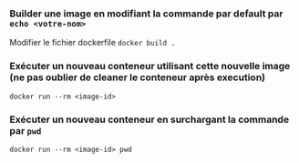 
### Builder une image en modifiant la commande par default par ```echo <votre-nom>```
Modifier le fichier dockerfile
```docker build .```

### Exécuter un nouveau conteneur utilisant cette nouvelle image (ne pas oublier de cleaner le conteneur après execution)
```docker run --rm <image-id>```

### Exécuter un nouveau conteneur en surchargant la commande par ```pwd```
```docker run --rm <image-id> pwd```
